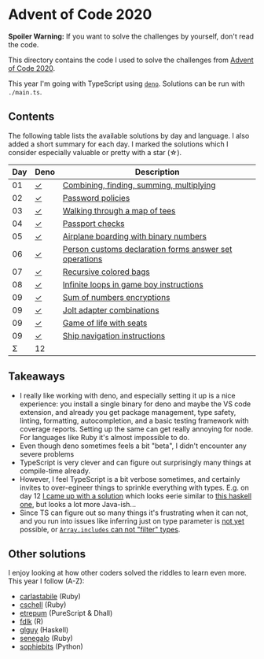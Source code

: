 Advent of Code 2020
===================

**Spoiler Warning:** If you want to solve the challenges by yourself, don't read the code.

This directory contains the code I used to solve the challenges from [Advent of Code 2020](http://adventofcode.com/2020).

This year I'm going with TypeScript using [`deno`](https://deno.land/). Solutions can be run with `./main.ts`.

Contents
--------

The following table lists the available solutions by day and language. I also
added a short summary for each day. I marked the solutions which I consider
especially valuable or pretty with a star (☆).

Day | Deno         | Description
----|-------------|--------------------------------------------------------------
01  | [✓][deno01] | [Combining, finding, summing, multiplying][aoc01]
02  | [✓][deno02] | [Password policies][aoc02]
03  | [✓][deno03] | [Walking through a map of tees][aoc03]
04  | [✓][deno04] | [Passport checks][aoc04]
05  | [✓][deno05] | [Airplane boarding with binary numbers][aoc05]
06  | [✓][deno06] | [Person customs declaration forms answer set operations][aoc06]
07  | [✓][deno07] | [Recursive colored bags][aoc07]
08  | [✓][deno08] | [Infinite loops in game boy instructions][aoc08]
09  | [✓][deno09] | [Sum of numbers encryptions][aoc09]
09  | [✓][deno10] | [Jolt adapter combinations][aoc10]
09  | [✓][deno11] | [Game of life with seats][aoc11]
09  | [✓][deno12] | [Ship navigation instructions][aoc12]
Σ   |          12 |

Takeaways
---------

* I really like working with deno, and especially setting it up is a nice experience: you install a single binary for deno and maybe the VS code extension, and already you get package management, type safety, linting, formatting, autocompletion, and a basic testing framework with coverage reports. Setting up the same can get really annoying for node. For languages like Ruby it's almost impossible to do.
* Even though deno sometimes feels a bit "beta", I didn't encounter any severe problems
* TypeScript is very clever and can figure out surprisingly many things at compile-time already.
* However, I feel TypeScript is a bit verbose sometimes, and certainly invites to over-egineer things to sprinkle everything with types. E.g. on day 12 [I came up with a solution][deno12] which looks eerie similar to [this haskell one](https://github.com/glguy/advent2020/blob/master/execs/Day12.hs), but looks a lot more Java-ish...
* Since TS can figure out so many things it's frustrating when it can not, and you run into issues like inferring just on type parameter is [not yet](https://github.com/microsoft/TypeScript/pull/26349) possible, or [`Array.includes` can not "filter" types](https://github.com/microsoft/TypeScript/issues/26255).

Other solutions
---------------

I enjoy looking at how other coders solved the riddles to learn even more. This
year I follow (A-Z):

* [carlastabile](https://github.com/carlastabile/advent-of-code-2020) (Ruby)
* [cschell](https://github.com/cschell/adventofcode/tree/master/2020) (Ruby)
* [etrepum](https://github.com/etrepum/aoc-2020) (PureScript & Dhall)
* [fdlk](https://github.com/fdlk/advent-2020) (R)
* [glguy](https://github.com/glguy/advent2020) (Haskell)
* [senegalo](https://github.com/senegalo/advent-of-code-2020) (Ruby)
* [sophiebits](https://github.com/sophiebits/adventofcode/tree/main/2020) (Python)

 [aoc01]: http://adventofcode.com/2020/day/1
 [aoc02]: http://adventofcode.com/2020/day/2
 [aoc03]: http://adventofcode.com/2020/day/3
 [aoc04]: http://adventofcode.com/2020/day/4
 [aoc05]: http://adventofcode.com/2020/day/5
 [aoc06]: http://adventofcode.com/2020/day/6
 [aoc07]: http://adventofcode.com/2020/day/7
 [aoc08]: http://adventofcode.com/2020/day/8
 [aoc09]: http://adventofcode.com/2020/day/9
 [aoc10]: http://adventofcode.com/2020/day/10
 [aoc11]: http://adventofcode.com/2020/day/11
 [aoc12]: http://adventofcode.com/2020/day/12
 [deno01]: day01/main.ts
 [deno02]: day02/main.ts
 [deno03]: day03/main.ts
 [deno04]: day04/main.ts
 [deno05]: day05/main.ts
 [deno06]: day06/main.ts
 [deno07]: day07/main.ts
 [deno08]: day08/main.ts
 [deno09]: day09/main.ts
 [deno10]: day10/main.ts
 [deno11]: day11/main.ts
 [deno12]: day12/main.ts
